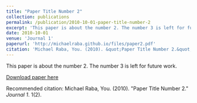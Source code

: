 ```yaml
---
title: "Paper Title Number 2"
collection: publications
permalink: /publication/2010-10-01-paper-title-number-2
excerpt: 'This paper is about the number 2. The number 3 is left for future work.'
date: 2010-10-01
venue: 'Journal 1'
paperurl: 'http://michaelraba.github.io/files/paper2.pdf'
citation: 'Michael Raba, You. (2010). &quot;Paper Title Number 2.&quot; <i>Journal 1</i>. 1(2).'
---
```

This paper is about the number 2. The number 3 is left for future work.

[Download paper here](http://michaelraba.github.io/files/paper2.pdf)

Recommended citation: Michael Raba, You. (2010). "Paper Title Number 2." <i>Journal 1</i>. 1(2).